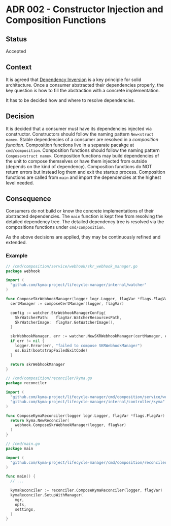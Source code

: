 # ADR 002 - Constructor Injection and Composition Functions

## Status

Accepted

## Context

It is agreed that [Dependency Inversion](https://medium.com/@inzuael/solid-dependency-inversion-principle-part-5-f5bec43ab22e) is a key principle for solid architecture.
Once a consumer abstracted their dependencies properly, the key question is how to fill the abstraction with a concrete implementation.

It has to be decided how and where to resolve dependencies.

## Decision

It is decided that a consumer must have its dependencies injected via constructor.
Constructors should follow the naming pattern `New<struct name>`.
Stable dependencies of a consumer are resolved in a *composition function*.
Composition functions live in a separate pacakge at `cmd/composition`.
Composition functions should follow the naming pattern `Compose<struct name>`.
Composition functions may build dependencies of the unit to compose themselves or have them injected from outside (depends on the kind of dependency).
Composition functions do NOT return errors but instead log them and exit the startup process.
Composition functions are called from `main` and import the dependencies at the highest level needed.

## Consequence

Consumers do not build or know the concrete implementations of their abstracted dependencies.
The `main` function is kept free from resolving the detailed dependency tree.
The detailed dependency tree is resolved via the compositions functions under `cmd/composition`.

As the above decisions are applied, they may be continuously refined and extended.

### Example

```go
// /cmd/composition/service/webhook/skr_webhook_manager.go
package webhook

import (
  "github.com/kyma-project/lifecycle-manager/internal/watcher"
)

func ComposeSkrWebhookManager(logger logr.Logger, flagVar *flags.FlagVar) *watcher.SkrWebhookManager {
  certManager := composeCertManager(logger, flagVar)

  config := watcher.SkrWebhookManagerConfig{
    SkrWatcherPath:   flagVar.WatcherResourcesPath,
    SkrWatcherImage:  flagVar.GetWatcherImage(),
  }

  skrWebhookManager, err := watcher.NewSKRWebhookManager(certManager, config)
  if err != nil {
    logger.Error(err, "failed to compose SKRWebhookManager")
    os.Exit(bootstrapFailedExitCode)
  }

  return skrWebhookManager
}
```

```go
// /cmd/composition/reconciler/kyma.go
package reconciler

import (
  "github.com/kyma-project/lifecycle-manager/cmd/composition/service/webhook"
  "github.com/kyma-project/lifecycle-manager/internal/controller/kyma"
)

func ComposeKymaReconciler(logger logr.Logger, flagVar *flags.FlagVar) *kyma.Reconciler {
  return kyma.NewReconciler(
    webhook.ComposeSkrWebhookManager(logger, flagVar)
  )
}
```

```go
// /cmd/main.go
package main

import (
  "github.com/kyma-project/lifecycle-manager/cmd/composition/reconciler"
)

func main() {
  // ...

  kymaReconciler := reconciler.ComposeKymaReconciler(logger, flagVar)
  kymaReconciler.SetupWithManager(
    mgr,
    opts,
    settings,
  )
}
```
